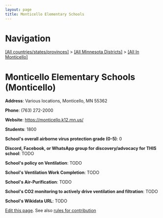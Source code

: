 ```yaml
---
layout: page
title: Monticello Elementary Schools
---
```

# Navigation

[[All countries/states/provinces]](../../..) > [[All Minnesota Districts]](../..) > [[All In Monticello]](..)

# Monticello Elementary Schools (Monticello)

**Address**: Various locations, Monticello, MN 55362

**Phone**: (763) 272-2000

**Website**: <https://monticello.k12.mn.us/>

**Students**: 1800

**School's overall airborne virus protection grade (0-5)**: 0

**Discord, Facebook, or WhatsApp group for discovery/advocacy for THIS school**: TODO

**School's policy on Ventilation**: TODO

**School's Ventilation Work Completion**: TODO

**School's Air-Purification**: TODO

**School's CO2 monitoring to actively drive ventilation and filtration**: TODO

**School's Wikidata URL**: TODO


[Edit this page](https://github.com/ventilate-schools/MN/edit/main/./Monticello/Monticello_Elementary_Schools.md). See also [rules for contribution](../../../contribution-rules/)